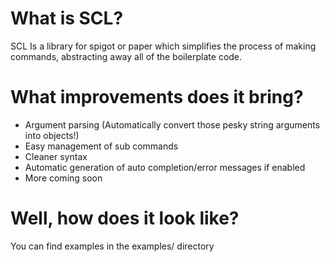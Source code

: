 # What is SCL?
SCL Is a library for spigot or paper which simplifies the process of making commands, abstracting away all of the boilerplate code.

# What improvements does it bring?
- Argument parsing (Automatically convert those pesky string arguments into objects!)
- Easy management of sub commands
- Cleaner syntax
- Automatic generation of auto completion/error messages if enabled
- More coming soon

# Well, how does it look like?
You can find examples in the examples/ directory

